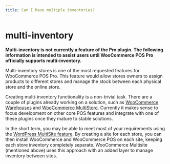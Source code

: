 ```yaml
---
title: Can I have multiple inventories?
---
```


# multi-inventory

**Multi-inventory is not currently a feature of the Pro plugin. The following information is intended to assist users until WooCommerce POS Pro officially supports multi-inventory.**

Multi-inventory stores is one of the most requested features for WooCommerce POS Pro. This feature would allow stores owners to assign products to different stores and manage the stock between each physical store and the online store.

Creating multi-inventory functionality is a non-trivial task. There are a couple of plugins already working on a solution, such as [WooCommerce Warehouses](https://codecanyon.net/item/woocommerce-warehouses/13087646) and [WooCommerce MultiStore](http://woomultistore.com/). Currently it makes sense to focus development on other core POS features and integrate with one of these plugins once they mature to stable solutions.

In the short term, you may be able to meet most of your requirements using the [WordPress MultiSite feature](https://codex.wordpress.org/Create_A_Network). By creating a site for each store, you can then install WooCommerce and WooCommerce POS on each site, keeping each store inventory completely separate. WooCommerce Multisite \(mentioned above\) uses this approach with an added layer to manage inventory between sites.

